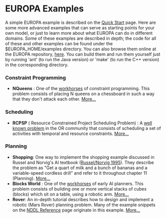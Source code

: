 # EUROPA Examples #

A simple EUROPA example is described on the [Quick Start](QuickStart.md) page.  Here are some more advanced examples that can serve as starting points for your own model, or just to learn more about what EUROPA can do in different domains.  Some of these examples are described in depth; the code for all of these and other examples can be found under the $EUROPA\_HOME/examples directory. You can also browse them online at the EUROPA repository, [here](http://code.google.com/p/europa-pso/source/browse/PLASMA/trunk/examples). You can build them and run them yourself just by running 'ant' (to run the Java version) or 'make' (to run the C++ version) in the corresponding directory.

### Constraint Programming ###
  * **NQueens** : One of the [workhorses](http://en.wikipedia.org/wiki/Eight_queens_puzzle) of constraint programming. This problem consists of placing N queens on a chessboard in such a way that they don't attack each other. [More...](ExampleNQueens.md)

### Scheduling ###
  * **RCPSP** ( Resource Constrained Project Scheduling Problem) : A [well known problem](http://www.sciencedirect.com/science/article/pii/S0377221798002045) in the OR community that consists of scheduling a set of activities with temporal and resource constraints.  [More...](ExampleRCPSP.md)

### Planning ###
  * **Shopping**:  One way to implement the shopping example discussed in Russel and Norvig's AI textbook ([Russel/Norvig 1995](DocReferences.md)).  They describe the problem as "Get a quart of milk and a bunch of bananas and a variable-speed cordless drill" and refer to it throughout chapter 11 (Planning). [More...](ExampleShopping.md)
  * **Blocks World** : One of the [workhorses](http://en.wikipedia.org/wiki/Blocks_world) of early AI planners. This problem consists of building one or more vertical stacks of cubes (blocks) which sit on a table, using a robotic arm. [More...](ExampleBlocksWorld.md)
  * **Rover**: An in-depth tutorial describes how to design and implement a robotic (Mars Rover) planning problem.  Many of the example snippets on the [NDDL Reference](NDDLReference.md) page originate in this example. [More...](ExampleRover.md)
